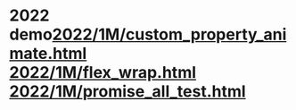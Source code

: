 # 2022 demo[2022/1M/custom_property_animate.html](https://www.adba.club/CSS-Inspired-Factory/2022/1M/custom_property_animate.html) <br/>[2022/1M/flex_wrap.html](https://www.adba.club/CSS-Inspired-Factory/2022/1M/flex_wrap.html) <br/>[2022/1M/promise_all_test.html](https://www.adba.club/CSS-Inspired-Factory/2022/1M/promise_all_test.html) <br/>
